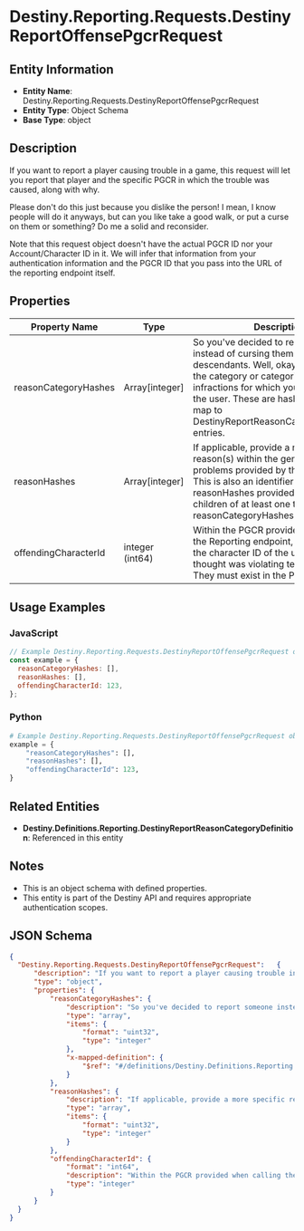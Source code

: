 # Destiny.Reporting.Requests.DestinyReportOffensePgcrRequest

## Entity Information
- **Entity Name**: Destiny.Reporting.Requests.DestinyReportOffensePgcrRequest
- **Entity Type**: Object Schema
- **Base Type**: object

## Description
If you want to report a player causing trouble in a game, this request will let you report that player and the specific PGCR in which the trouble was caused, along with why.
Please don't do this just because you dislike the person! I mean, I know people will do it anyways, but can you like take a good walk, or put a curse on them or something? Do me a solid and reconsider.
Note that this request object doesn't have the actual PGCR ID nor your Account/Character ID in it. We will infer that information from your authentication information and the PGCR ID that you pass into the URL of the reporting endpoint itself.

## Properties

| Property Name | Type | Description | Required |
|---------------|------|-------------|----------|
| reasonCategoryHashes | Array[integer] | So you've decided to report someone instead of cursing them and their descendants. Well, okay then. This is the category or categorie(s) of infractions for which you are reporting the user. These are hash identifiers that map to DestinyReportReasonCategoryDefinition entries. | No |
| reasonHashes | Array[integer] | If applicable, provide a more specific reason(s) within the general category of problems provided by the reasonHash. This is also an identifier for a reason. All reasonHashes provided must be children of at least one the reasonCategoryHashes provided. | No |
| offendingCharacterId | integer (int64) | Within the PGCR provided when calling the Reporting endpoint, this should be the character ID of the user that you thought was violating terms of use. They must exist in the PGCR provided. | No |

## Usage Examples

### JavaScript
```javascript
// Example Destiny.Reporting.Requests.DestinyReportOffensePgcrRequest object
const example = {
  reasonCategoryHashes: [],
  reasonHashes: [],
  offendingCharacterId: 123,
};
```

### Python
```python
# Example Destiny.Reporting.Requests.DestinyReportOffensePgcrRequest object
example = {
    "reasonCategoryHashes": [],
    "reasonHashes": [],
    "offendingCharacterId": 123,
}
```

## Related Entities
- **Destiny.Definitions.Reporting.DestinyReportReasonCategoryDefinition**: Referenced in this entity

## Notes
- This is an object schema with defined properties.
- This entity is part of the Destiny API and requires appropriate authentication scopes.

## JSON Schema
```json
{
  "Destiny.Reporting.Requests.DestinyReportOffensePgcrRequest":   {
      "description": "If you want to report a player causing trouble in a game, this request will let you report that player and the specific PGCR in which the trouble was caused, along with why.\r\nPlease don't do this just because you dislike the person! I mean, I know people will do it anyways, but can you like take a good walk, or put a curse on them or something? Do me a solid and reconsider.\r\nNote that this request object doesn't have the actual PGCR ID nor your Account/Character ID in it. We will infer that information from your authentication information and the PGCR ID that you pass into the URL of the reporting endpoint itself.",
      "type": "object",
      "properties": {
          "reasonCategoryHashes": {
              "description": "So you've decided to report someone instead of cursing them and their descendants. Well, okay then. This is the category or categorie(s) of infractions for which you are reporting the user. These are hash identifiers that map to DestinyReportReasonCategoryDefinition entries.",
              "type": "array",
              "items": {
                  "format": "uint32",
                  "type": "integer"
              },
              "x-mapped-definition": {
                  "$ref": "#/definitions/Destiny.Definitions.Reporting.DestinyReportReasonCategoryDefinition"
              }
          },
          "reasonHashes": {
              "description": "If applicable, provide a more specific reason(s) within the general category of problems provided by the reasonHash. This is also an identifier for a reason. All reasonHashes provided must be children of at least one the reasonCategoryHashes provided.",
              "type": "array",
              "items": {
                  "format": "uint32",
                  "type": "integer"
              }
          },
          "offendingCharacterId": {
              "format": "int64",
              "description": "Within the PGCR provided when calling the Reporting endpoint, this should be the character ID of the user that you thought was violating terms of use. They must exist in the PGCR provided.",
              "type": "integer"
          }
      }
  }
}
```
